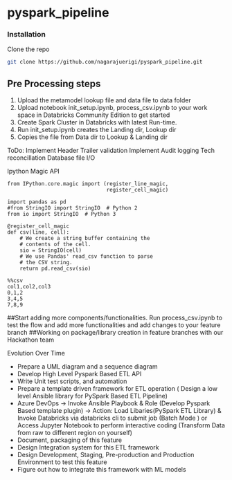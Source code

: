 # pyspark_pipeline
### Installation
Clone the repo
   ```sh
   git clone https://github.com/nagarajuerigi/pyspark_pipeline.git
   ```
## Pre Processing steps

1. Upload the metamodel lookup file and data file to data folder
2. Upload notebook init_setup.ipynb, process_csv.ipynb to your work space in Databricks Community Edition to get started
3. Create Spark Cluster in Databricks with latest Run-time.
4. Run init_setup.ipynb creates the Landing dir, Lookup dir
5. Copies the file from Data dir to Lookup & Landing dir


ToDo:
Implement Header Trailer validation
Implement Audit logging
Tech reconcillation
Database file I/O

Ipython Magic API
```
from IPython.core.magic import (register_line_magic, 
                                register_cell_magic)
                                
import pandas as pd
#from StringIO import StringIO  # Python 2
from io import StringIO  # Python 3

@register_cell_magic
def csv(line, cell):
    # We create a string buffer containing the
    # contents of the cell.
    sio = StringIO(cell)
    # We use Pandas' read_csv function to parse
    # the CSV string.
    return pd.read_csv(sio)

%%csv
col1,col2,col3
0,1,2
3,4,5
7,8,9 
```

##Start adding more components/functionalities.
 Run process_csv.ipynb to test the flow and add more functionalities and add changes to your feature branch
##Working on package/library creation in feature branches with our Hackathon team

Evolution Over Time
- Prepare a UML diagram and a sequence diagram
- Develop High Level Pyspark Based ETL API 
- Write Unit test scripts, and automation
- Prepare a template driven framework for ETL operation ( Design a low level Ansible library for PySpark Based ETL Pipeline)
- Azure DevOps -> Invoke Ansible Playbook & Role (Develop Pyspark Based template plugin) -> Action: Load Libaries(PySpark ETL Library) & Invoke Databricks via databricks cli to submit job (Batch Mode ) or Access Jupyter Notebook to perform interactive coding (Transform Data from raw to different region on yourself)
- Document, packaging of this feature
- Design Integration system for this ETL framework
- Design Development, Staging, Pre-production and Production Environment to test this feature 
- Figure out how to integrate this framework with ML models
